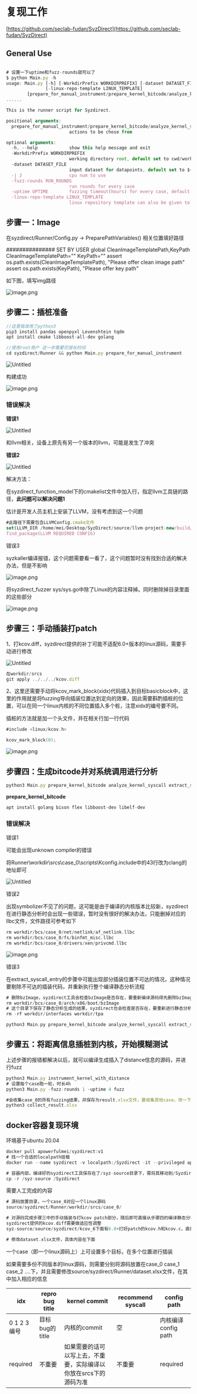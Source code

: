 # 复现工作

[https://github.com/seclab-fudan/SyzDirect](https://github.com/seclab-fudan/SyzDirect)

## General Use

```jsx

# 设置一下uptime和fuzz-rounds就可以了
$ python Main.py -h
usage: Main.py [-h] [-WorkdirPrefix WORKDIRPREFIX] [-dataset DATASET_FILE] [-j J] [-fuzz-rounds RUN_ROUNDS] [-uptime UPTIME]
               [-linux-repo-template LINUX_TEMPLATE]
		[prepare_for_manual_instrument/prepare_kernel_bitcode/analyze_kernel_syscall/extract_syscall_entry/instrument_kernel_with_distance/fuzz]
...... 

This is the runner script for Syzdirect.

positional arguments:
  prepare_for_manual_instrument/prepare_kernel_bitcode/analyze_kernel_syscall/extract_syscall_entry/instrument_kernel_with_distance/fuzz
                        actions to be chose from

optional arguments:
  -h, --help            show this help message and exit
  -WorkdirPrefix WORKDIRPREFIX
                        working directory root, default set to cwd/workdir
  -dataset DATASET_FILE
                        input dataset for datapoints, default set to ${WorkdirPrefix}/dataset.xlsx
  -j J                  cpu num to use
  -fuzz-rounds RUN_ROUNDS
                        run rounds for every case
  -uptime UPTIME        fuzzing timeout(hours) for every case, default set to 24
  -linux-repo-template LINUX_TEMPLATE
                        linux repository template can also be given to save time cloning Linux repository
```

## 步骤一：Image

在syzdirect/Runner/Config.py -> PreparePathVariables() 相关位置填好路径

############### SET BY USER
global CleanImageTemplatePath,KeyPath
CleanImageTemplatePath=""
KeyPath=""
assert os.path.exists(CleanImageTemplatePath), "Please offer clean image path"
assert os.path.exists(KeyPath), "Please offer key path"

如下图，填写img路径

![image.png](image.png)

## 步骤二：插桩准备

```jsx
//这里我改用了python3
pip3 install pandas openpyxl Levenshtein tqdm
apt install cmake libboost-all-dev golang

//使用root用户 这一步需要花很长时间
cd syzdirect/Runner && python Main.py prepare_for_manual_instrument

```

![Untitled](Untitled.png)

构建成功

![image.png](image%201.png)

### 错误解决

**错误1**

![Untitled](Untitled%201.png)

和llvm相关，设备上原先有另一个版本的llvm，可能是发生了冲突

**错误2**

![Untitled](Untitled%202.png)

解决方法：

在syzdirect_function_model下的cmakelist文件中加入行，指定llvm工具链的路径，**此问题可以解决问题1**

估计是开发人员主机上安装了LLVM，没有考虑到这一个问题

```jsx
#此路径下需要包含LLVMConfig.cmake文件
set(LLVM_DIR /home/mei/Desktop/SyzDirect/source/llvm-project-new/build/lib/cmake/llvm/) 
find_package(LLVM REQUIRED CONFIG)
```

错误3

syzkaller编译报错，这个问题需要看一看了，这个问题暂时没有找到合适的解决办法，但是不影响

![image.png](image%202.png)

将syzdirect_fuzzer sys/sys.go中除了Linux的内容注释掉。同时删除掉目录里面的这些部分

![image.png](image%203.png)

## 步骤三：手动插装打patch

1、打kcov.diff，syzdirect提供的补丁可能不适配6.0+版本的linux源码，需要手动进行修改

![Untitled](Untitled%203.png)

```jsx
在workdir/srcs
git apply ../../../kcov.diff
```

2、这里还需要手动将kcov_mark_block(xidx)代码插入到目标basicblock中，这里的作用就是将fuzzing导向插装位置达到定向的效果，因此需要斟酌插桩的位置，可以在同一个linux内核的不同位置插入多个桩，注意xidx的编号要不同。

插桩的方法就是加一个头文件，并在相关行加一行代码

```go
#include <linux/kcov.h>

kcov_mark_block(0);
```

![image.png](image%204.png)

## 步骤四：生成bitcode并对系统调用进行分析

```jsx
python3 Main.py prepare_kernel_bitcode analyze_kernel_syscall extract_syscall_entry 
```

**prepare_kernel_bitcode**

```jsx
apt install golang bison flex libboost-dev libelf-dev
```

### 错误解决

错误1

可能会出现unknown compiler的错误

将Runner\workdir\srcs\case_0\scripts\Kconfig.include中的43行改为clang的地址即可

![Untitled](Untitled%204.png)

错误2

出现symbolizer不见了的问题，这可能是由于编译的内核版本比较新，syzdirect在进行静态分析时会出现一些错误，暂时没有很好的解决办法，只能删掉对应的llbc文件，文件路径可参考如下

```go
rm workdir/bcs/case_0/net/netlink/af_netlink.llbc
rm workdir/bcs/case_0/fs/binfmt_misc.llbc  
rm workdir/bcs/case_0/drivers/xen/privcmd.llbc
```

![image.png](image%205.png)

错误3

在extract_syscall_entry的步骤中可能出现部分插装位置不可达的情况，这种情况要剔除不可达的插装代码，并重新执行整个编译静态分析流程

```go
# 删除bzImage，syzdirect工具会检查bzImage是否存在，要重新编译源码得先删除bzImage
rm workdir/bcs/case_0/arch/x86/boot/bzImage
# 这个目录下保存了静态分析生成的结果，syzdirect也会检查是否存在，要重新进行静态分析就要先删除
rm -rf workdir/interfaces workdir/tpa

python3 Main.py prepare_kernel_bitcode analyze_kernel_syscall extract_syscall_entry 

```

## 步骤五：将距离信息插桩到内核，开始模糊测试

上述步骤的报错都解决以后，就可以编译生成插入了distance信息的源码，并进行fuzz

```jsx
python3 Main.py instrument_kernel_with_distance 
# 设置每个case跑一轮，时长4h
python3 Main.py -fuzz-rounds 1 -uptime 4 fuzz

#会收集case_0的所有fuzzing结果，并保存为result.xlsx文件，要收集其他case，改一下路径就可以
python3 collect_result.xlsx
```

## docker容器复现环境

环境基于ubuntu 20.04

```go
docker pull apowerfulmei/syzdirect:v1
# 找一个合适的localpath挂载
docker run --name syzdirect -v localpath:/Syzdirect -it --privileged apowerfulmei/syzdirect:v1

# 容器内部，编译好的syzdirect工具保存在了/syz-source目录下，需将其移动到/Syzdirect
cp -r /syz-source /Syzdirect
```

需要人工完成的内容

```go
# 源码放置目录，一个case_0对应一个linux源码
source/syzdirect/Runner/workdir/srcs/case_0/

# 对源码完成步骤三中的手动插装与打kcov patch部分，随后即可直接从步骤四的编译静态分析开始
syzdirect提供的kcov.diff需要做适应性调整
syz-source/source/syzdirect/kcov_6下面有6.0+打好patch的kcov.h和kcov.c，直接替换到源码里的对应文件应该也可以 

# 修改dataset.xlsx文件，具体内容在下面
```

一个case（即一个linux源码上）上可设置多个目标，在多个位置进行插装

如果需要多份不同版本的linux源码，则需要分别将源码放置在case_0 case_1 case_2 ….下，并且需要修改source/syzdirect/Runner/dataset.xlsx文件，在其中加入相应的信息

| idx | repro bug title | kernel commit | recommend syscall | config path |
| --- | --- | --- | --- | --- |
| 0 1 2 3编号 | 目标bug的title | 内核的commit | 空 | 内核编译config path |
| required | 不重要 | 如果需要的话可以写上去，不重要，实际编译以你放在srcs下的源码为准 | 不重要 | required |